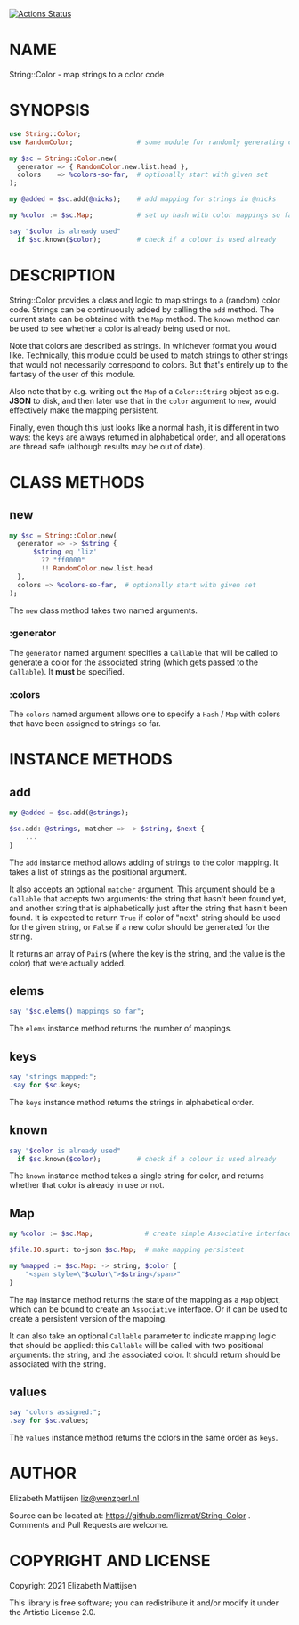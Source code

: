 [![Actions Status](https://github.com/lizmat/String-Color/workflows/test/badge.svg)](https://github.com/lizmat/String-Color/actions)

NAME
====

String::Color - map strings to a color code

SYNOPSIS
========

```raku
use String::Color;
use RandomColor;                # some module for randomly generating colors

my $sc = String::Color.new(
  generator => { RandomColor.new.list.head },
  colors    => %colors-so-far,  # optionally start with given set
);

my @added = $sc.add(@nicks);    # add mapping for strings in @nicks

my %color := $sc.Map;           # set up hash with color mappings so far

say "$color is already used"
  if $sc.known($color);         # check if a colour is used already
```

DESCRIPTION
===========

String::Color provides a class and logic to map strings to a (random) color code. Strings can be continuously added by calling the `add` method. The current state can be obtained with the `Map` method. The `known` method can be used to see whether a color is already being used or not.

Note that colors are described as strings. In whichever format you would like. Technically, this module could be used to match strings to other strings that would not necessarily correspond to colors. But that's entirely up to the fantasy of the user of this module.

Also note that by e.g. writing out the `Map` of a `Color::String` object as e.g. **JSON** to disk, and then later use that in the `color` argument to `new`, would effectively make the mapping persistent.

Finally, even though this just looks like a normal hash, it is different in two ways: the keys are always returned in alphabetical order, and all operations are thread safe (although results may be out of date).

CLASS METHODS
=============

new
---

```raku
my $sc = String::Color.new(
  generator => -> $string {
      $string eq 'liz'
        ?? "ff0000"
        !! RandomColor.new.list.head
  },
  colors => %colors-so-far,  # optionally start with given set
);
```

The `new` class method takes two named arguments.

### :generator

The `generator` named argument specifies a `Callable` that will be called to generate a color for the associated string (which gets passed to the `Callable`). It **must** be specified.

### :colors

The `colors` named argument allows one to specify a `Hash` / `Map` with colors that have been assigned to strings so far.

INSTANCE METHODS
================

add
---

```raku
my @added = $sc.add(@strings);

$sc.add: @strings, matcher => -> $string, $next {
    ...
}
```

The `add` instance method allows adding of strings to the color mapping. It takes a list of strings as the positional argument.

It also accepts an optional `matcher` argument. This argument should be a `Callable` that accepts two arguments: the string that hasn't been found yet, and another string that is alphabetically just after the string that hasn't been found. It is expected to return `True` if color of "next" string should be used for the given string, or `False` if a new color should be generated for the string.

It returns an array of `Pair`s (where the key is the string, and the value is the color) that were actually added.

elems
-----

```raku
say "$sc.elems() mappings so far";
```

The `elems` instance method returns the number of mappings.

keys
----

```raku
say "strings mapped:";
.say for $sc.keys;
```

The `keys` instance method returns the strings in alphabetical order.

known
-----

```raku
say "$color is already used"
  if $sc.known($color);         # check if a colour is used already
```

The `known` instance method takes a single string for color, and returns whether that color is already in use or not.

Map
---

```raku
my %color := $sc.Map;             # create simple Associative interface

$file.IO.spurt: to-json $sc.Map;  # make mapping persistent

my %mapped := $sc.Map: -> string, $color {
    "<span style=\"$color\">$string</span>"
}
```

The `Map` instance method returns the state of the mapping as a `Map` object, which can be bound to create an `Associative` interface. Or it can be used to create a persistent version of the mapping.

It can also take an optional `Callable` parameter to indicate mapping logic that should be applied: this `Callable` will be called with two positional arguments: the string, and the associated color. It should return should be associated with the string.

values
------

```raku
say "colors assigned:";
.say for $sc.values;
```

The `values` instance method returns the colors in the same order as `keys`.

AUTHOR
======

Elizabeth Mattijsen <liz@wenzperl.nl>

Source can be located at: https://github.com/lizmat/String-Color . Comments and Pull Requests are welcome.

COPYRIGHT AND LICENSE
=====================

Copyright 2021 Elizabeth Mattijsen

This library is free software; you can redistribute it and/or modify it under the Artistic License 2.0.

